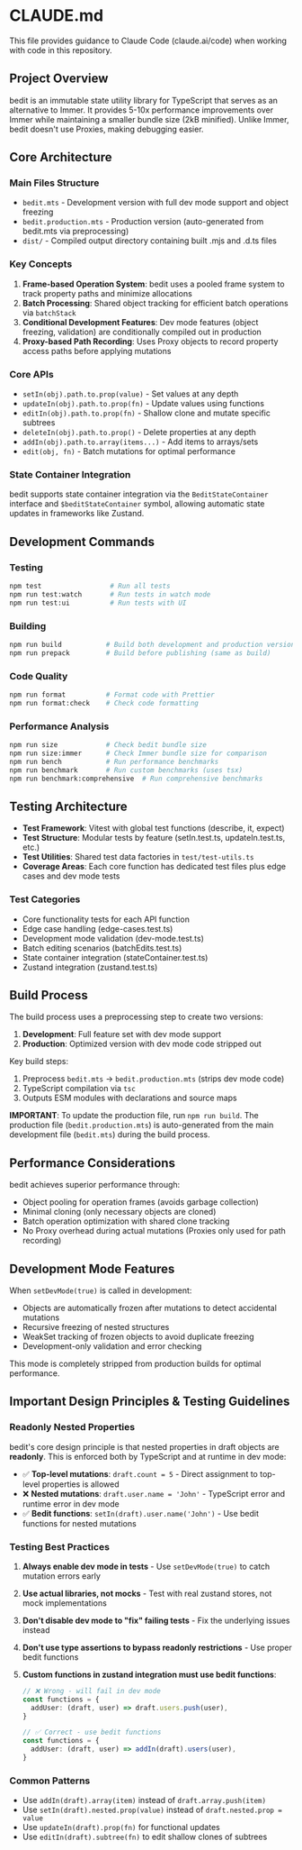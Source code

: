 # CLAUDE.md

This file provides guidance to Claude Code (claude.ai/code) when working with code in this repository.

## Project Overview

bedit is an immutable state utility library for TypeScript that serves as an alternative to Immer. It provides 5-10x performance improvements over Immer while maintaining a smaller bundle size (2kB minified). Unlike Immer, bedit doesn't use Proxies, making debugging easier.

## Core Architecture

### Main Files Structure

- `bedit.mts` - Development version with full dev mode support and object freezing
- `bedit.production.mts` - Production version (auto-generated from bedit.mts via preprocessing)
- `dist/` - Compiled output directory containing built .mjs and .d.ts files

### Key Concepts

1. **Frame-based Operation System**: bedit uses a pooled frame system to track property paths and minimize allocations
2. **Batch Processing**: Shared object tracking for efficient batch operations via `batchStack`
3. **Conditional Development Features**: Dev mode features (object freezing, validation) are conditionally compiled out in production
4. **Proxy-based Path Recording**: Uses Proxy objects to record property access paths before applying mutations

### Core APIs

- `setIn(obj).path.to.prop(value)` - Set values at any depth
- `updateIn(obj).path.to.prop(fn)` - Update values using functions
- `editIn(obj).path.to.prop(fn)` - Shallow clone and mutate specific subtrees
- `deleteIn(obj).path.to.prop()` - Delete properties at any depth
- `addIn(obj).path.to.array(items...)` - Add items to arrays/sets
- `edit(obj, fn)` - Batch mutations for optimal performance

### State Container Integration

bedit supports state container integration via the `BeditStateContainer` interface and `$beditStateContainer` symbol, allowing automatic state updates in frameworks like Zustand.

## Development Commands

### Testing

```bash
npm test                 # Run all tests
npm run test:watch       # Run tests in watch mode
npm run test:ui          # Run tests with UI
```

### Building

```bash
npm run build           # Build both development and production versions
npm run prepack         # Build before publishing (same as build)
```

### Code Quality

```bash
npm run format          # Format code with Prettier
npm run format:check    # Check code formatting
```

### Performance Analysis

```bash
npm run size            # Check bedit bundle size
npm run size:immer      # Check Immer bundle size for comparison
npm run bench           # Run performance benchmarks
npm run benchmark       # Run custom benchmarks (uses tsx)
npm run benchmark:comprehensive  # Run comprehensive benchmarks
```

## Testing Architecture

- **Test Framework**: Vitest with global test functions (describe, it, expect)
- **Test Structure**: Modular tests by feature (setIn.test.ts, updateIn.test.ts, etc.)
- **Test Utilities**: Shared test data factories in `test/test-utils.ts`
- **Coverage Areas**: Each core function has dedicated test files plus edge cases and dev mode tests

### Test Categories

- Core functionality tests for each API function
- Edge case handling (edge-cases.test.ts)
- Development mode validation (dev-mode.test.ts)
- Batch editing scenarios (batchEdits.test.ts)
- State container integration (stateContainer.test.ts)
- Zustand integration (zustand.test.ts)

## Build Process

The build process uses a preprocessing step to create two versions:

1. **Development**: Full feature set with dev mode support
2. **Production**: Optimized version with dev mode code stripped out

Key build steps:

1. Preprocess `bedit.mts` → `bedit.production.mts` (strips dev mode code)
2. TypeScript compilation via `tsc`
3. Outputs ESM modules with declarations and source maps

**IMPORTANT**: To update the production file, run `npm run build`. The production file (`bedit.production.mts`) is auto-generated from the main development file (`bedit.mts`) during the build process.

## Performance Considerations

bedit achieves superior performance through:

- Object pooling for operation frames (avoids garbage collection)
- Minimal cloning (only necessary objects are cloned)
- Batch operation optimization with shared clone tracking
- No Proxy overhead during actual mutations (Proxies only used for path recording)

## Development Mode Features

When `setDevMode(true)` is called in development:

- Objects are automatically frozen after mutations to detect accidental mutations
- Recursive freezing of nested structures
- WeakSet tracking of frozen objects to avoid duplicate freezing
- Development-only validation and error checking

This mode is completely stripped from production builds for optimal performance.

## Important Design Principles & Testing Guidelines

### Readonly Nested Properties

bedit's core design principle is that nested properties in draft objects are **readonly**. This is enforced both by TypeScript and at runtime in dev mode:

- ✅ **Top-level mutations**: `draft.count = 5` - Direct assignment to top-level properties is allowed
- ❌ **Nested mutations**: `draft.user.name = 'John'` - TypeScript error and runtime error in dev mode
- ✅ **Bedit functions**: `setIn(draft).user.name('John')` - Use bedit functions for nested mutations

### Testing Best Practices

1. **Always enable dev mode in tests** - Use `setDevMode(true)` to catch mutation errors early
2. **Use actual libraries, not mocks** - Test with real zustand stores, not mock implementations
3. **Don't disable dev mode to "fix" failing tests** - Fix the underlying issues instead
4. **Don't use type assertions to bypass readonly restrictions** - Use proper bedit functions
5. **Custom functions in zustand integration must use bedit functions**:

   ```ts
   // ❌ Wrong - will fail in dev mode
   const functions = {
     addUser: (draft, user) => draft.users.push(user),
   }

   // ✅ Correct - use bedit functions
   const functions = {
     addUser: (draft, user) => addIn(draft).users(user),
   }
   ```

### Common Patterns

- Use `addIn(draft).array(item)` instead of `draft.array.push(item)`
- Use `setIn(draft).nested.prop(value)` instead of `draft.nested.prop = value`
- Use `updateIn(draft).prop(fn)` for functional updates
- Use `editIn(draft).subtree(fn)` to edit shallow clones of subtrees
